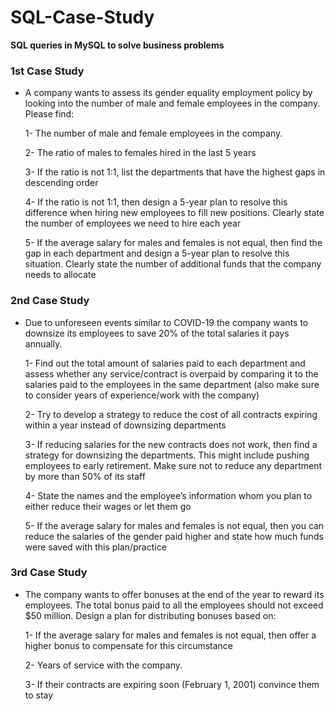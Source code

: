 # SQL-Case-Study
**SQL queries in MySQL to solve business problems**

### **1st Case Study**

* A company wants to assess its gender equality employment policy by looking into the number of male and female employees in the company. Please find:

   1- The number of male and female employees in the company.

   2- The ratio of males to females hired in the last 5 years

   3- If the ratio is not 1:1, list the departments that have the highest gaps in descending order

   4- If the ratio is not 1:1, then design a 5-year plan to resolve this difference when hiring new employees to fill new positions. Clearly state the number of employees we need to hire each year

   5- If the average salary for males and females is not equal, then find the gap in each department and design a 5-year plan to resolve this situation. Clearly state the number of additional funds that the company needs to allocate

### **2nd Case Study**

* Due to unforeseen events similar to COVID-19 the company wants to downsize its employees to save 20% of the total salaries it pays annually.

  1- Find out the total amount of salaries paid to each department and assess whether any service/contract is overpaid by comparing it to the salaries paid to the employees in the same department (also make sure to consider years of experience/work with the company)

  2- Try to develop a strategy to reduce the cost of all contracts expiring within a year instead of downsizing departments

  3- If reducing salaries for the new contracts does not work, then find a strategy for downsizing the departments. This might include pushing employees to early retirement. Make sure not to reduce any department by more than 50% of its staff

  4- State the names and the employee’s information whom you plan to either reduce their wages or let them go

  5- If the average salary for males and females is not equal, then you can reduce the salaries of the gender paid higher and state how much funds were saved with this plan/practice

### **3rd Case Study**
* The company wants to offer bonuses at the end of the year to reward its employees. The total bonus paid to all the employees should not exceed $50 million. Design a plan for distributing bonuses based on:

  1- If the average salary for males and females is not equal, then offer a higher bonus to compensate for this circumstance

  2- Years of service with the company.

  3- If their contracts are expiring soon (February 1, 2001) convince them to stay


